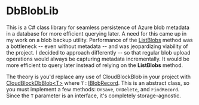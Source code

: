 # DbBlobLib

This is a C# class library for seamless persistence of Azure blob metadata in a database for more efficient querying later. A need for this came up in my work on a blob backup utility. Performance of the [ListBlobs](https://msdn.microsoft.com/library/microsoft.windowsazure.storage.blob.cloudblobcontainer.listblobs.aspx) method was a bottleneck -- even without metadata -- and was jeopardizing viability of the project. I decided to approach differently -- so that regular blob upload operations would always be capturing metadata incrementally. It would be more efficient to query later instead of relying on the **ListBlobs** method.

The theory is you'd replace any use of CloudBlockBlob in your project with [CloudBlockDbBlob&lt;T&gt;](https://github.com/adamosoftware/DbBlobLib/blob/master/BlobSqlMirrorLib/CloudBlockDbBlob.cs) where `T` : [IBlobRecord](https://github.com/adamosoftware/DbBlobLib/blob/master/BlobSqlMirrorLib/Models/IBlobRecord.cs). This is an abstract class, so you must implement a few methods: `OnSave`, `OnDelete`, and `FindRecord`. Since the `T` parameter is an interface, it's completely storage-agnostic.
